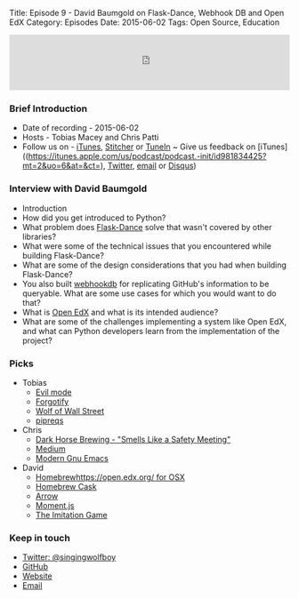 Title: Episode 9 - David Baumgold on Flask-Dance, Webhook DB and Open EdX
Category: Episodes
Date: 2015-06-02
Tags: Open Source, Education

<iframe id="audio_iframe" src="http://www.podbean.com/media/player/6qjix-568422?from=wp&skin=103&postId=5669922&download=0&share=1&fonts=Helvetica&auto=0" height="100" width="100%" frameborder="0" scrolling="no" data-name="pb-iframe-player"></iframe>

### Brief Introduction
- Date of recording - 2015-06-02
- Hosts - Tobias Macey and Chris Patti
- Follow us on - [iTunes](https://itunes.apple.com/us/podcast/podcast.-init/id981834425?mt=2&uo=6&at=&ct=), [Stitcher](http://www.stitcher.com/s?fid=64838&refid=stpr) or [TuneIn](http://tunein.com/radio/Podcast\_\_init\_\_-p726240/)
~ Give us feedback on [iTunes]((https://itunes.apple.com/us/podcast/podcast.-init/id981834425?mt=2&uo=6&at=&ct=), [Twitter](https://twitter.com/Podcast\_\_init\_\_), [email](mailto:hosts@podcastinit.com) or [Disqus](http://podcastinit.com))

### Interview with David Baumgold
- Introduction
- How did you get introduced to Python?
- What problem does [Flask-Dance](https://github.com/singingwolfboy/flask-dance) solve that wasn't covered by other libraries?
- What were some of the technical issues that you encountered while building Flask-Dance?
- What are some of the design considerations that you had when building Flask-Dance?
- You also built [webhookdb](https://github.com/singingwolfboy/webhookdb) for replicating GitHub's information to be queryable. What are some use cases for which you would want to do that?
- What is [Open EdX](https://open.edx.org/) and what is its intended audience?
- What are some of the challenges implementing a system like Open EdX, and what can Python developers learn from the implementation of the project?

### Picks
- Tobias
  - [Evil mode](https://gitorious.org/evil/pages/Home)
  - [Forgotify](http://forgotify.com/)
  - [Wolf of Wall Street](http://www.imdb.com/title/tt0993846/?ref_=fn_al_tt_2)
  - [pipreqs](https://github.com/bndr/pipreqs)
- Chris
  - [Dark Horse Brewing - "Smells Like a Safety Meeting"](http://www.ratebeer.com/beer/dark-horse-smells-like-a-safety-meeting-ipa/107403/)
  - [Medium](https://medium.com/)
  - [Modern Gnu Emacs](http://www.gnu.org/software/emacs/)
- David
  - [Homebrewhttps://open.edx.org/ for OSX](http://brew.sh/)
  - [Homebrew Cask](http://caskroom.io/)
  - [Arrow](http://crsmithdev.com/arrow/)
  - [Moment.js](http://momentjs.com/)
  - [The Imitation Game](http://www.imdb.com/title/tt2084970/?ref_=fn_al_tt_1)

### Keep in touch
- [Twitter: @singingwolfboy](https://twitter.com/singingwolfboy)
- [GitHub](https://github.com/singingwolfboy)
- [Website](http://davidbaumgold.com)
- [Email](mailto:david@davidbaumgold.com)
